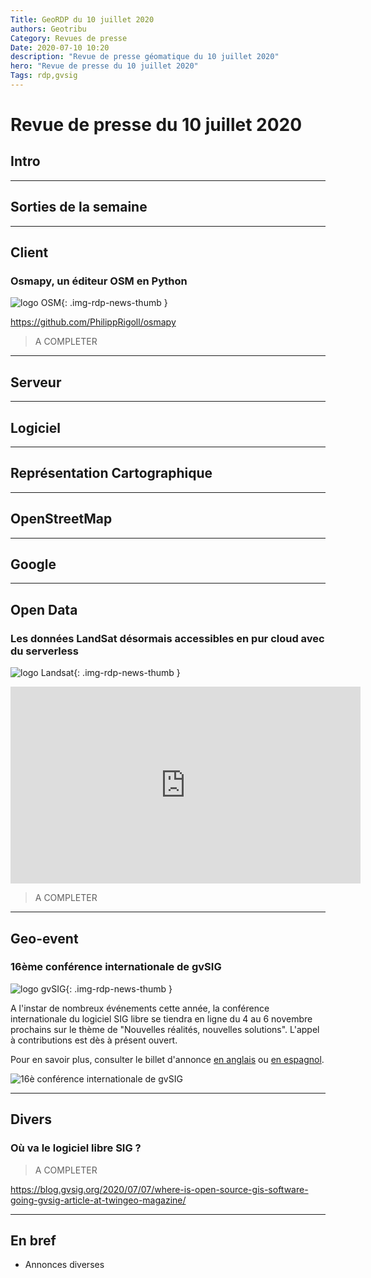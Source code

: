 ```yaml
---
Title: GeoRDP du 10 juillet 2020
authors: Geotribu
Category: Revues de presse
Date: 2020-07-10 10:20
description: "Revue de presse géomatique du 10 juillet 2020"
hero: "Revue de presse du 10 juillet 2020"
Tags: rdp,gvsig
---
```


# Revue de presse du 10 juillet 2020

## Intro

----

## Sorties de la semaine

----

## Client

### Osmapy, un éditeur OSM en Python

![logo OSM](https://cdn.geotribu.fr/img/logos-icones/OpenStreetMap/Openstreetmap.png){: .img-rdp-news-thumb }

<https://github.com/PhilippRigoll/osmapy>

> A COMPLETER

----

## Serveur

----

## Logiciel

----

## Représentation Cartographique

----

## OpenStreetMap

----

## Google

----

## Open Data

### Les données LandSat désormais accessibles en pur cloud avec du serverless

![logo Landsat](https://cdn.geotribu.fr/img/logos-icones/landsat.jpg){: .img-rdp-news-thumb }

<iframe width="560" height="315" src="https://www.youtube-nocookie.com/embed/SmG_2t-J_1o" frameborder="0" allow="accelerometer; autoplay; encrypted-media; gyroscope; picture-in-picture" allowfullscreen></iframe>

> A COMPLETER

----

## Geo-event

### 16ème conférence internationale de gvSIG

![logo gvSIG](https://cdn.geotribu.fr/img/logos-icones/logiciels_librairies/gvsig.png){: .img-rdp-news-thumb }

A l'instar de nombreux événements cette année, la conférence internationale du logiciel SIG libre se tiendra en ligne du 4 au 6 novembre prochains sur le thème de "Nouvelles réalités, nouvelles solutions". L'appel à contributions est dès à présent ouvert.

Pour en savoir plus, consulter le billet d'annonce [en anglais](https://blog.gvsig.org/2020/06/30/16th-international-gvsig-conference-online-event-communication-proposals-submission/) ou [en espagnol](https://blog.gvsig.org/2020/06/30/16as-jornadas-internacionales-gvsig-evento-online-presentacion-de-comunicaciones/).

![16è conférence internationale de gvSIG](https://cdn.geotribu.fr/img/external/salons_conferences/gvsig_conference_16_2020.png)

----

## Divers

### Où va le logiciel libre SIG ?

> A COMPLETER

<https://blog.gvsig.org/2020/07/07/where-is-open-source-gis-software-going-gvsig-article-at-twingeo-magazine/>

----

## En bref

- Annonces diverses
